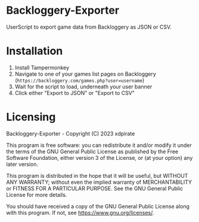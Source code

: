 # Backloggery-Exporter
UserScript to export game data from Backloggery as JSON or CSV.

# Installation
1. Install Tampermonkey
2. Navigate to one of your games list pages on Backloggery (`https://backloggery.com/games.php?user=username`)
3. Wait for the script to load, underneath your user banner
4. Click either "Export to JSON" or "Export to CSV"

# Licensing
Backloggery-Exporter - Copyright (C) 2023 xdpirate

This program is free software: you can redistribute it and/or modify
it under the terms of the GNU General Public License as published by
the Free Software Foundation, either version 3 of the License, or
(at your option) any later version.

This program is distributed in the hope that it will be useful,
but WITHOUT ANY WARRANTY; without even the implied warranty of
MERCHANTABILITY or FITNESS FOR A PARTICULAR PURPOSE.  See the
GNU General Public License for more details.

You should have received a copy of the GNU General Public License
along with this program.  If not, see <https://www.gnu.org/licenses/>.
